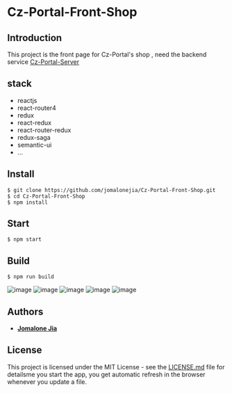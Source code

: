 # Cz-Portal-Front-Shop

## Introduction

This project is the front page for Cz-Portal's shop , need the backend service [Cz-Portal-Server](https://github.com/jomalonejia/Cz-Portal-Server)




## stack
* reactjs
* react-router4
* redux
* react-redux
* react-router-redux
* redux-saga
* semantic-ui
* ...

## Install

    $ git clone https://github.com/jomalonejia/Cz-Portal-Front-Shop.git
    $ cd Cz-Portal-Front-Shop
    $ npm install


## Start

    $ npm start

## Build

    $ npm run build

![image](https://github.com/Cz-Portal-Front-Shop/screenshots/1.PNG)
![image](https://github.com/Cz-Portal-Front-Shop/screenshots/2.PNG)
![image](https://github.com/Cz-Portal-Front-Shop/screenshots/3PNG)
![image](https://github.com/Cz-Portal-Front-Shop/screenshots/4.PNG)
![image](https://github.com/Cz-Portal-Front-Shop/screenshots/login.PNG)


## Authors

* **[Jomalone Jia](https://github.com/jomalonejia)** 

## License

This project is licensed under the MIT License - see the [LICENSE.md](LICENSE.md) file for detailsme you start the app, you get automatic refresh in the browser whenever you update a file.